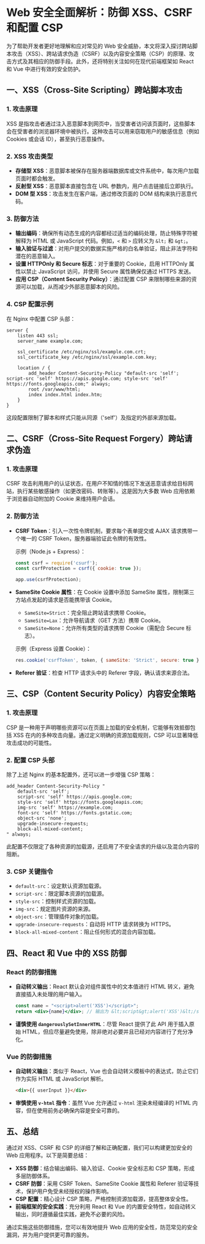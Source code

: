 # Web 安全全面解析：防御 XSS、CSRF 和配置 CSP

为了帮助开发者更好地理解和应对常见的 Web 安全威胁，本文将深入探讨跨站脚本攻击（XSS）、跨站请求伪造（CSRF）以及内容安全策略（CSP）的原理、攻击方式及其相应的防御手段。此外，还将特别关注如何在现代前端框架如 React 和 Vue 中进行有效的安全防护。

## 一、XSS（Cross-Site Scripting）跨站脚本攻击

### 1. 攻击原理
XSS 是指攻击者通过注入恶意脚本到网页中，当受害者访问该页面时，这些脚本会在受害者的浏览器环境中被执行。这种攻击可以用来窃取用户的敏感信息（例如 Cookies 或会话 ID），甚至执行恶意操作。

### 2. XSS 攻击类型
- **存储型 XSS**：恶意脚本被保存在服务器端数据库或文件系统中，每次用户加载页面时都会触发。
- **反射型 XSS**：恶意脚本直接包含在 URL 参数内，用户点击链接后立即执行。
- **DOM 型 XSS**：攻击发生在客户端，通过修改页面的 DOM 结构来执行恶意代码。

### 3. 防御方法
- **输出编码**：确保所有动态生成的内容都经过适当的编码处理，防止特殊字符被解释为 HTML 或 JavaScript 代码。例如，`<` 和 `>` 应转义为 `&lt;` 和 `&gt;`。
- **输入验证与过滤**：对用户提交的数据实施严格的白名单验证，阻止非法字符和潜在的恶意输入。
- **设置 HTTPOnly 和 Secure 标志**：对于重要的 Cookie，启用 HTTPOnly 属性以禁止 JavaScript 访问，并使用 Secure 属性确保仅通过 HTTPS 发送。
- **应用 CSP（Content Security Policy）**：通过配置 CSP 来限制哪些来源的资源可以加载，从而减少外部恶意脚本的风险。

### 4. CSP 配置示例
在 Nginx 中配置 CSP 头部：

```nginx
server {
    listen 443 ssl;
    server_name example.com;

    ssl_certificate /etc/nginx/ssl/example.com.crt;
    ssl_certificate_key /etc/nginx/ssl/example.com.key;

    location / {
        add_header Content-Security-Policy "default-src 'self'; script-src 'self' https://apis.google.com; style-src 'self' https://fonts.googleapis.com;" always;
        root /var/www/html;
        index index.html index.htm;
    }
}
```

这段配置限制了脚本和样式只能从同源（'self'）及指定的外部来源加载。

## 二、CSRF（Cross-Site Request Forgery）跨站请求伪造

### 1. 攻击原理
CSRF 攻击利用用户的认证状态，在用户不知情的情况下发送恶意请求给目标网站，执行某些敏感操作（如更改密码、转账等）。这是因为大多数 Web 应用依赖于浏览器自动附加的 Cookie 来维持用户会话。

### 2. 防御方法
- **CSRF Token**：引入一次性令牌机制，要求每个表单提交或 AJAX 请求携带一个唯一的 CSRF Token，服务器端验证此令牌的有效性。
  
  示例（Node.js + Express）：
  ```javascript
  const csrf = require('csurf');
  const csrfProtection = csrf({ cookie: true });

  app.use(csrfProtection);
  ```

- **SameSite Cookie 属性**：在 Cookie 设置中添加 SameSite 属性，限制第三方站点发起的请求是否能携带该 Cookie。
  
  - `SameSite=Strict`：完全阻止跨站请求携带 Cookie。
  - `SameSite=Lax`：允许导航请求（GET 方法）携带 Cookie。
  - `SameSite=None`：允许所有类型的请求携带 Cookie（需配合 Secure 标志）。

  示例（Express 设置 Cookie）：
  ```javascript
  res.cookie('csrfToken', token, { sameSite: 'Strict', secure: true });
  ```

- **Referer 验证**：检查 HTTP 请求头中的 Referer 字段，确认请求来源合法。

## 三、CSP（Content Security Policy）内容安全策略

### 1. 攻击原理
CSP 是一种用于声明哪些资源可以在页面上加载的安全机制，它能够有效抵御包括 XSS 在内的多种攻击向量。通过定义明确的资源加载规则，CSP 可以显著降低攻击成功的可能性。

### 2. 配置 CSP 头部
除了上述 Nginx 的基本配置外，还可以进一步增强 CSP 策略：

```nginx
add_header Content-Security-Policy "
    default-src 'self';
    script-src 'self' https://apis.google.com;
    style-src 'self' https://fonts.googleapis.com;
    img-src 'self' https://example.com;
    font-src 'self' https://fonts.gstatic.com;
    object-src 'none';
    upgrade-insecure-requests;
    block-all-mixed-content;
" always;
```

此配置不仅限定了各种资源的加载源，还启用了不安全请求的升级以及混合内容的阻断。

### 3. CSP 关键指令
- `default-src`：设定默认资源加载源。
- `script-src`：限定脚本资源的加载源。
- `style-src`：控制样式资源的加载。
- `img-src`：规定图片资源的来源。
- `object-src`：管理插件对象的加载。
- `upgrade-insecure-requests`：自动将 HTTP 请求转换为 HTTPS。
- `block-all-mixed-content`：阻止任何形式的混合内容加载。

## 四、React 和 Vue 中的 XSS 防御

### React 的防御措施
- **自动转义输出**：React 默认会对组件属性中的文本值进行 HTML 转义，避免直接插入未处理的用户输入。
  
  ```jsx
  const name = "<script>alert('XSS')</script>";
  return <div>{name}</div>; // 输出为 &lt;script&gt;alert('XSS')&lt;/script&gt;
  ```

- **谨慎使用 `dangerouslySetInnerHTML`**：尽管 React 提供了此 API 用于插入原始 HTML，但应尽量避免使用，除非绝对必要并且已经对内容进行了充分净化。

### Vue 的防御措施
- **自动转义输出**：类似于 React，Vue 也会自动转义模板中的表达式，防止它们作为实际 HTML 或 JavaScript 解析。
  
  ```html
  <div>{{ userInput }}</div>
  ```
  
- **审慎使用 `v-html` 指令**：虽然 Vue 允许通过 `v-html` 渲染未经编译的 HTML 内容，但在使用前务必确保内容是安全可靠的。

## 五、总结

通过对 XSS、CSRF 和 CSP 的详细了解和正确配置，我们可以构建更加安全的 Web 应用程序。以下是简要总结：

- **XSS 防御**：结合输出编码、输入验证、Cookie 安全标志和 CSP 策略，形成多层防御体系。
- **CSRF 防御**：采用 CSRF Token、SameSite Cookie 属性和 Referer 验证等技术，保护用户免受未经授权的操作影响。
- **CSP 配置**：精心设计 CSP 策略，严格控制资源加载源，提高整体安全性。
- **前端框架的安全实践**：充分利用 React 和 Vue 的内置安全特性，如自动转义输出，同时遵循最佳实践，避免不必要的风险。

通过实施这些防御措施，您可以有效地提升 Web 应用的安全性，防范常见的安全漏洞，并为用户提供更可靠的服务。
